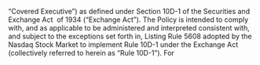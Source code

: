 “Covered  Executive”)  as  defined  under  Section  10D-1  of  the  Securities  and  Exchange
Act  of 1934 (“Exchange Act”). The Policy is intended to comply with, and as applicable
to  be  administered  and  interpreted  consistent  with,  and  subject  to  the  exceptions  set
forth  in,  Listing  Rule  5608  adopted  by  the  Nasdaq  Stock  Market  to  implement  Rule
10D-1  under  the  Exchange  Act  (collectively  referred  to  herein  as  “Rule  10D-1”).  For